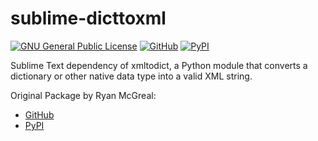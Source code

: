 # sublime-dicttoxml

[![GNU General Public License](https://img.shields.io/badge/license-GPL%20v2-orange.svg?style=flat-square)](http://www.gnu.org/licenses/gpl-2.0.html)
[![GitHub](https://img.shields.io/github/release/idleberg/sublime-dicttoxml.svg?style=flat-square)](https://github.com/idleberg/sublime-dicttoxml/releases)
[![PyPI](https://img.shields.io/pypi/v/dicttoxml.svg?style=flat-square)](https://pypi.python.org/pypi/dicttoxml)

Sublime Text dependency of xmltodict, a Python module that converts a dictionary or other native data type into a valid XML string.

Original Package by Ryan McGreal:

* [GitHub](https://github.com/quandyfactory/dicttoxml)
* [PyPI](https://pypi.python.org/pypi/dicttoxml)